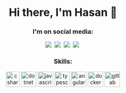 <h1 align="center">Hi there, I'm Hasan 👋</h1>

<h3 align="center">
   <strong>
     I'm on social media:
   </strong>
</h3>

<p align="center">
  <a href="https://t.me/nbbdev"><img src="https://img.shields.io/badge/Telegram-0088cc?style=for-the-badge&logo=telegram&logoColor=white"/></a>&nbsp;
  <a href="www.linkedin.com/in/nbbdev"><img src="https://img.shields.io/badge/LinkedIn-0077B5?style=for-the-badge&logo=linkedin&logoColor=white"/></a>&nbsp;
  <a href="https://twitter.com/nbbdev"><img src="https://img.shields.io/badge/twitter-1DA1F2?style=for-the-badge&logo=twitter&logoColor=white"/></a>&nbsp;
  <a href="mailto:hasan.arab.borzo@gmail.com?subject=Mail From GitHub Profile"><img src="https://img.shields.io/badge/Gmail-D14836?style=for-the-badge&logo=gmail&logoColor=white"/></a>&nbsp;
</p>

<h3 align="center">
   <strong>
     Skills:
   </strong>
</h3>

<p align="center">
   
   <img src="https://user-images.githubusercontent.com/30981174/134884758-835c77b6-11c6-4ad5-b018-76805d148e2e.png" alt="csharp" width="35" height="40" />
   <img src="https://user-images.githubusercontent.com/30981174/134884425-12c10236-461a-460e-8660-422797063e4a.png" alt="dotnet" width="40" height="40" />
   <img src="https://user-images.githubusercontent.com/30981174/134885486-c396ab10-877d-4562-8b98-dc7117be8095.png" alt="javascript" width="40" height="40" />
   <img src="https://user-images.githubusercontent.com/30981174/134885595-5d775046-a5f9-4791-ba3d-7505695e3874.png" alt="typescript" width="40" height="40" />
   <img src="https://user-images.githubusercontent.com/30981174/134885883-f633eb0f-9daf-495b-8bb7-ea1426a242a4.png" alt="angular" width="40" height="40" />
   <img src="https://user-images.githubusercontent.com/30981174/134887091-f2efed1e-1364-4be8-8e7f-d900b231d7a1.png" alt="docker" width="40" />
   <img src="https://user-images.githubusercontent.com/30981174/134886875-d2f67cd5-5da6-4153-a527-010ece594635.png" alt="gitlab" width="40" height="40" />

</p>


</p>

<!--
**nbbdev/nbbdev** is a ✨ _special_ ✨ repository because its `README.md` (this file) appears on your GitHub profile.

Here are some ideas to get you started:

- 🔭 I’m currently working on ...
- 🌱 I’m currently learning ...
- 👯 I’m looking to collaborate on ...
- 🤔 I’m looking for help with ...
- 💬 Ask me about ...
- 📫 How to reach me: ...
- 😄 Pronouns: ...
- ⚡ Fun fact: ...
-->
